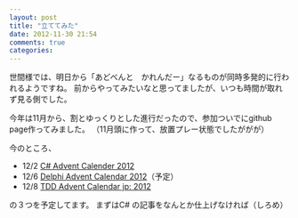```yaml
---
layout: post
title: "立ててみた"
date: 2012-11-30 21:54
comments: true
categories: 
---
```


世間様では、明日から「あどべんと　かれんだー」なるものが同時多発的に行われるようですね。
前からやってみたいなと思ってましたが、いつも時間が取れず見る側でした。

今年は11月から、割とゆっくりとした進行だったので、参加ついでにgithub page作ってみました。
（11月頭に作って、放置プレー状態でしたががが）

今のところ、

* 12/2 [C# Advent Calender 2012](http://atnd.org/events/33905)
* 12/6 [Delphi Advent Calendar 2012](http://atnd.org/events/34390)（予定）
* 12/8 [TDD Advent Calendar jp: 2012](http://atnd.org/events/33846)

の３つを予定してます。
まずはC# の記事をなんとか仕上げなければ（しろめ）

